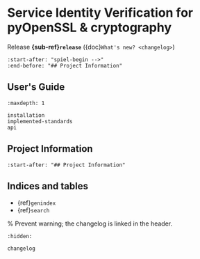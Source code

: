# Service Identity Verification for pyOpenSSL & cryptography

Release **{sub-ref}`release`** ({doc}`What's new? <changelog>`)

```{include} ../README.md
:start-after: "spiel-begin -->"
:end-before: "## Project Information"
```

## User's Guide

```{toctree}
:maxdepth: 1

installation
implemented-standards
api
```

## Project Information

```{include} ../README.md
:start-after: "## Project Information"
```


## Indices and tables

- {ref}`genindex`
- {ref}`search`

% Prevent warning; the changelog is linked in the header.

```{toctree}
:hidden:

changelog
```
